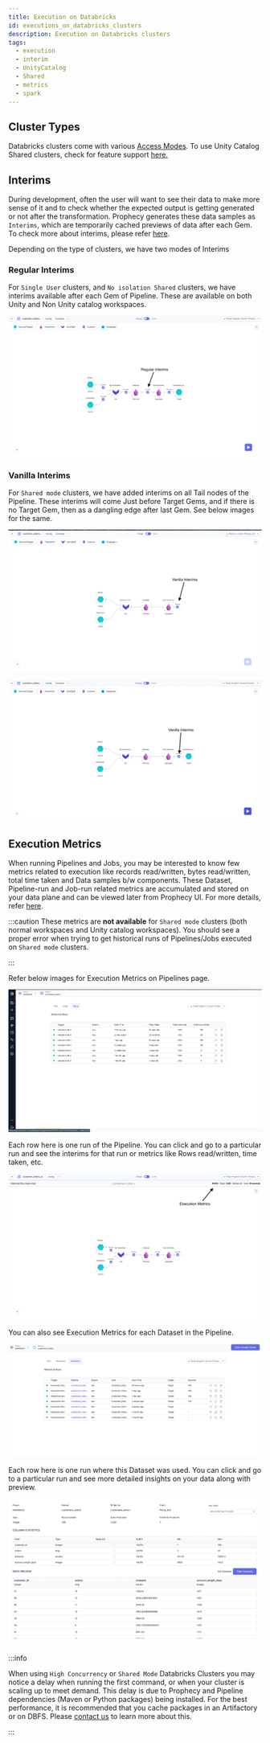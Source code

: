 ```yaml
---
title: Execution on Databricks
id: executions_on_databricks_clusters
description: Execution on Databricks clusters
tags:
  - execution
  - interim
  - UnityCatalog
  - Shared
  - metrics
  - spark
---
```


## Cluster Types

Databricks clusters come with various [Access Modes](https://docs.databricks.com/clusters/create-cluster.html#what-is-cluster-access-mode). To use Unity Catalog Shared clusters, check for feature support [here.](docs/administration/Spark-fabrics/databricks/UCShared.md)

## Interims

During development, often the user will want to see their data to make more sense of it and to check whether the expected output is getting
generated or not after the transformation. Prophecy generates these data samples as `Interims`, which are temporarily cached previews of data after each Gem.
To check more about interims, please refer [here](/docs/Spark/execution/interactive-execution.md#interims).

Depending on the type of clusters, we have two modes of Interims

### Regular Interims

For `Single User` clusters, and `No isolation Shared` clusters, we have interims available after each Gem of Pipeline. These are available on both Unity and Non Unity catalog workspaces.

![Regular Interims](img/SingleModeInterims.png)

### Vanilla Interims

For `Shared mode` clusters, we have added interims on all Tail nodes of the Pipeline.
These interims will come Just before Target Gems, and if there is no Target Gem, then as a dangling edge after last Gem. See below images for the same.

![Vanilla Interims](img/SharedModeInterims.png)

![Vanilla Interims](img/vanillaInterims2.png)

## Execution Metrics

When running Pipelines and Jobs, you may be interested to know few metrics related to execution like records
read/written, bytes read/written, total time taken and Data samples b/w components. These Dataset, Pipeline-run and
Job-run related metrics are accumulated and stored on your data plane and can be viewed later from Prophecy UI. For more details, refer [here](./execution-metrics).

:::caution
These metrics are **not available** for `Shared mode` clusters (both normal workspaces and Unity catalog workspaces). You should see a proper error when trying to get historical runs of Pipelines/Jobs executed on `Shared mode` clusters.

:::

Refer below images for Execution Metrics on Pipelines page.

![Pipeline_Execution_Metrics](img/execution-metrics-pipeline.png)

Each row here is one run of the Pipeline. You can click and go to a particular run and see the interims for that run or metrics like Rows read/written, time taken, etc.

![Execution_Metrics](img/ExecutionMetrics.png)

You can also see Execution Metrics for each Dataset in the Pipeline.

![Dataset_metrcis](img/execution-metrcis-dataset1.png)

Each row here is one run where this Dataset was used. You can click and go to a particular run and see more detailed insights on your data along with preview.

![Dataset_stats](img/dataset-statistics.png)

:::info

When using `High Concurrency` or `Shared Mode` Databricks Clusters you may notice a delay when running the first command, or when your cluster is scaling up to meet demand. This delay is due to Prophecy and Pipeline dependencies (Maven or Python packages) being installed. For the best performance, it is recommended that you cache packages in an Artifactory or on DBFS. Please [contact us](https://help.prophecy.io/support/tickets/new) to learn more about this.

:::
